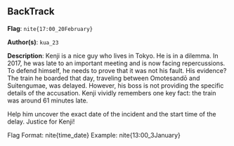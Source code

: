 ## BackTrack

**Flag**: `nite{17:00_20February}`

**Author(s)**: `kua_23`

**Description**: Kenji is a nice guy who lives in Tokyo. He is in a dilemma. In 2017, he was late to an important meeting and is now facing repercussions. To defend himself, he needs to prove that it was not his fault. His evidence? The train he boarded that day, traveling between Omotesandō and Suitengumae, was delayed. However, his boss is not providing the specific details of the accusation. Kenji vividly remembers one key fact: the train was around 61 minutes late.

Help him uncover the exact date of the incident and the start time of the delay. Justice for Kenji!

Flag Format:
nite{time_date}
Example: nite{13:00_3January}

